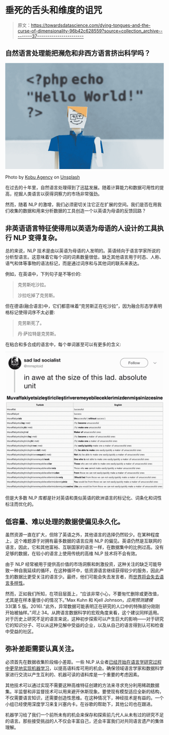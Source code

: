 # 垂死的舌头和维度的诅咒

> 原文：<https://towardsdatascience.com/dying-tongues-and-the-curse-of-dimensionality-96b42c628559?source=collection_archive---------37----------------------->

## 自然语言处理能把濒危和非西方语言挤出科学吗？

![](img/94f6d52299331565145f16d459444b2a.png)

Photo by [Kobu Agency](https://unsplash.com/@kobuagency?utm_source=medium&utm_medium=referral) on [Unsplash](https://unsplash.com?utm_source=medium&utm_medium=referral)

在过去的十年里，自然语言处理得到了迅猛发展。随着计算能力和数据可用性的提高，挖掘人类语言以获得洞察力的市场非常强劲。

然而，随着 NLP 的激增，我们必须密切关注它正在扩展的空间。我们是否在用我们收集的数据和用来分析数据的工具创造一个以英语为母语的反馈回路？

## 非英语语言特征使得用以英语为母语的人设计的工具执行 NLP 变得复杂。

总的来说，NLP 技术是由以英语为母语的人发明的。英语倾向于语言学家所说的分析型语言。这意味着它每个词的词素数量很低，缺乏其他语言用于时态、人称、语气和体等事物的语法标记，而是通过词序和与其他词的联系来表达。

例如，在英语中，下列句子是不等价的:

> 克劳斯吃沙拉。
> 
> 沙拉吃掉了克劳斯。

但在德语(融合语言)中，它们都意味着“克劳斯正在吃沙拉”，因为融合形态学表明格标记使得词序不太必要:

> 克劳斯死了。
> 
> 丹·萨拉特是克劳斯。

在粘合和多合成的语言中，每个单词甚至可以有更多的含义:

![](img/621b153456e11df7a34e59fffc551981.png)

但是大多数 NLP 库都是针对英语和类似英语的欧洲语言的标记化、词条化和词性标注而优化的。

## 低容量、难以处理的数据使偏见永久化。

虽然资源一直在扩大，但除了英语之外，其他语言的选择仍然较少。在某种程度上，这个难题源于对拥有最多数据的语言应用 NLP 的偏见。英语仍然是互联网的语言，因此，它和其他富裕、互联国家的语言一样，在数据集中的比例过高。没有足够的数据，在较小的语言上使用传统的高维 NLP 技术将不会有效。

由于 NLP 经常被用于提供高价值的市场洞察和刺激投资，这种关注的缺乏可能导致一种自我延续的循环，在这种循环中，低资源语言继续获得较少的服务，因此产生的数据比更受关注的语言少。最终，他们可能会失去发言者，而[世界将会失去语言多样性](http://labs.theguardian.com/digital-language-divide/)。

然而，正如我们所知，在项目层面上，“应该非常小心，不要匆忙删除或更改值，尤其是在样本量很小的情况下。”Max Kuhn 和 Kjell Johnson，*应用预测建模* 33(第 5 版。2016).“此外，异常数据可能表明正在研究的人口中的特殊部分刚刚开始被抽样。”*同上* 34。从跨语言数据科学的宏观角度来看，这个建议同样适用。对于历史上研究不足的语言来说，这种初步探索可以产生巨大的影响——对于研究它的知识分子、可以从这种见解中受益的企业，以及从自己的语言得到认可和检查中受益的社区。

## 弥补差距需要认真关注。

必须首先在数据收集阶段缩小差距。一些 NLP 从业者[已经开始在语言学研究过程中更早地实现机器学习](https://dl.acm.org/citation.cfm?id=1699549)，以提高语料库可用的机会。确保领域语言学家和数据科学家进行交流以产生互利的、机器可读的语料库是一个重要的考虑因素。

其他技术可以通过实现不需要这种高维特征创建的方法来寻求充分利用稀疏数据集。半监督和非监督技术可以用来避开休斯现象。要使现有模型适应全新的结构，不仅需要语言知识，还需要创造性思维。在这种情况下，神经技术是有益的。一个小组已经使用深度学习来复兴塞内卡。在谷歌的帮助下，其他公司也在跟进。

机器学习给了我们一个前所未有的机会来保存和探索前几代人从未有过的研究不足的语言。那些接受挑战的人不仅会丰富自己，还会丰富我们对共同语言遗产的集体理解。